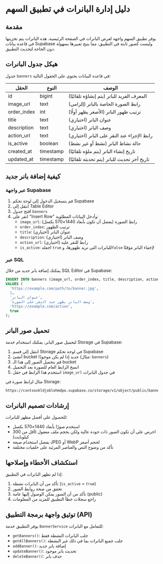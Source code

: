# دليل إدارة البانرات في تطبيق السهم

## مقدمة

يوفر تطبيق السهم واجهة لعرض البانرات في الصفحة الرئيسية. هذه البانرات يتم تخزينها في قاعدة بيانات Supabase وليست كصور ثابتة في التطبيق، مما يتيح تغييرها بسهولة دون الحاجة لتحديث التطبيق.

## هيكل جدول البانرات

جدول `banners` في قاعدة البيانات يحتوي على الحقول التالية:

| الحقل | النوع | الوصف |
|-------|------|--------|
| id | bigint | المعرف الفريد للبانر (يتم إنشاؤه تلقائيًا) |
| image_url | text | رابط الصورة الخاصة بالبانر (إلزامي) |
| order_index | int | ترتيب ظهور البانر (الأصغر يظهر أولًا) |
| title | text | عنوان البانر (اختياري) |
| description | text | وصف البانر (اختياري) |
| action_url | text | رابط الإجراء عند النقر على البانر (اختياري) |
| is_active | boolean | حالة نشاط البانر (نشط أو غير نشط) |
| created_at | timestamp | تاريخ إنشاء البانر (يتم ملؤه تلقائيًا) |
| updated_at | timestamp | تاريخ آخر تحديث للبانر (يتم تحديثه تلقائيًا) |

## كيفية إضافة بانر جديد

### عبر واجهة Supabase

1. قم بتسجيل الدخول إلى لوحة تحكم Supabase
2. انتقل إلى Table Editor
3. افتح جدول `banners`
4. انقر على "Insert Row" وأدخل البيانات المطلوبة:
   - `image_url`: رابط الصورة (يفضل أن تكون بأبعاد 1440×570 بكسل)
   - `order_index`: ترتيب الظهور
   - `title`: عنوان البانر (اختياري)
   - `description`: وصف البانر (اختياري)
   - `action_url`: رابط للنقر عليه (اختياري)
   - `is_active`: اجعله `true` للبانرات التي تريد ظهورها، و`false` لإخفاء البانر مؤقتًا

### عبر SQL

يمكنك إضافة بانر جديد من خلال SQL Editor في Supabase:

```sql
INSERT INTO banners (image_url, order_index, title, description, action_url, is_active)
VALUES (
  'https://example.com/path/to/banner.jpg',
  1,
  'عنوان البانر',
  'وصف البانر يظهر عند النقر على الصورة',
  'https://example.com/action',
  true
);
```

## تحميل صور البانر

لتحميل صور البانر، يمكنك استخدام خدمة Storage في Supabase:

1. انتقل إلى قسم Storage في لوحة تحكم Supabase
2. أنشئ bucket جديد إذا لم يكن موجودًا (مثال: `banners`)
3. قم بتحميل الصور إلى هذا الـ bucket
4. انسخ الرابط العام للصورة بعد التحميل
5. استخدم هذا الرابط في حقل `image_url` في جدول البانرات

مثال لرابط صورة في Storage:
```
https://cxntsoxkldjoblehmdpo.supabase.co/storage/v1/object/public/banners/banner1.jpg
```

## إرشادات تصميم البانرات

للحصول على أفضل مظهر للبانرات:

- استخدم صورًا بأبعاد 1440×570 بكسل
- احرص على أن تكون الصور ذات جودة عالية ولكن بحجم ملف معقول (أقل من 300 كيلوبايت)
- يفضل استخدام صيغة JPEG أو WebP لحجم أصغر
- تأكد من وضوح النص والعناصر المرئية على خلفيات مختلفة

## استكشاف الأخطاء وإصلاحها

إذا لم تظهر البانرات في التطبيق:

1. تأكد من أن البانرات نشطة (`is_active` = `true`)
2. تحقق من صحة روابط الصور
3. تأكد من أن الصور يمكن الوصول إليها عامة (public)
4. راجع سجلات خطأ التطبيق للمزيد من المعلومات

## توثيق واجهة برمجة التطبيق (API)

يوفر التطبيق خدمة `BannerService` للتعامل مع البانرات:

- `getBanners()`: جلب البانرات النشطة فقط
- `getAllBanners()`: جلب جميع البانرات بما في ذلك غير النشطة
- `addBanner()`: إضافة بانر جديد
- `updateBanner()`: تحديث بانر موجود
- `deleteBanner()`: حذف بانر 